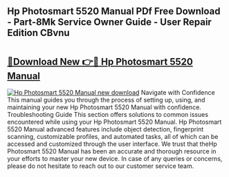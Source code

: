 ## Hp Photosmart 5520 Manual PDf Free Download - Part-8Mk Service Owner Guide - User Repair Edition CBvnu

# <h2><a href="http://bc2024.oget.top/?id=Hp+Photosmart+5520+Manual">🔗Download New 👉🔴 Hp Photosmart 5520 Manual</a></h2>

[![Hp Photosmart 5520 Manual new download](https://i.imgur.com/5g1atiW.png)](http://bc2024.oget.top/?id=Hp+Photosmart+5520+Manual)
Navigate with Confidence This manual guides you through the process of setting up, using, and maintaining your new Hp Photosmart 5520 Manual with confidence. Troubleshooting Guide This section offers solutions to common issues encountered while using your Hp Photosmart 5520 Manual. Hp Photosmart 5520 Manual advanced features include object detection, fingerprint scanning, customizable profiles, and automated tasks, all of which can be accessed and customized through the user interface. We trust that theHp Photosmart 5520 Manual has been an accurate and thorough resource in your efforts to master your new device. In case of any queries or concerns, please do not hesitate to reach out to our customer service team.
